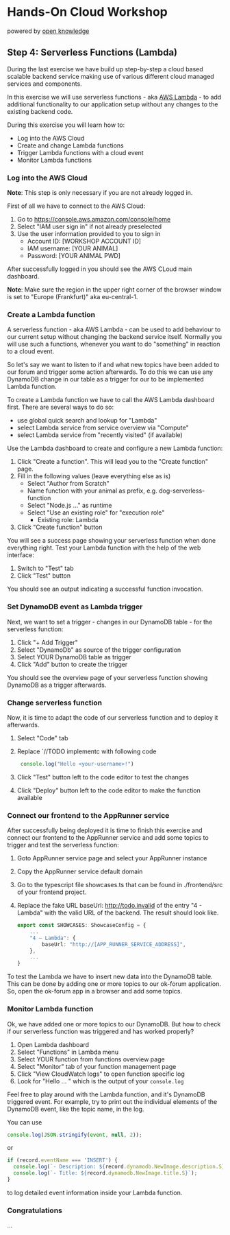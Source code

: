 # Hands-On Cloud Workshop
powered by [open knowledge](https://www.openknowledge.de)

## Step 4: Serverless Functions (Lambda)

During the last exercise we have build up step-by-step a cloud based scalable backend service 
making use of various different cloud managed services and components. 

In this exercise we will use serverless functions - aka [AWS Lambda](https://aws.amazon.com/lambda/) - to add 
additional functionality to our application setup without any changes to the existing backend code. 

During this exercise you will learn how to:

- Log into the AWS Cloud 
- Create and change Lambda functions
- Trigger Lambda functions with a cloud event 
- Monitor Lambda functions

### Log into the AWS Cloud

**Note**: This step is only necessary if you are not already logged in.

First of all we have to connect to the AWS Cloud:

1. Go to https://console.aws.amazon.com/console/home
2. Select "IAM user sign in" if not already preselected
3. Use the user information provided to you to sign in
    - Account ID: [WORKSHOP ACCOUNT ID]
    - IAM username: [YOUR ANIMAL]
    - Password: [YOUR ANIMAL PWD]

After successfully logged in you should see the AWS CLoud main dashboard.

**Note**: Make sure the region in the upper right corner of the browser window
is set to "Europe (Frankfurt)" aka eu-central-1.

### Create a Lambda function 

A serverless function - aka AWS Lambda - can be used to add behaviour to our current 
setup without changing the backend service itself. Normally you will use such a functions, 
whenever you want to do "something" in reaction to a cloud event. 

So let's say we want to listen to if and what new topics have been added to our forum 
and trigger some action afterwards. To do this we can use any DynamoDB change in our table 
as a trigger for our to be implemented Lambda function. 

To create a Lambda function we have to call the AWS Lambda dashboard first. There are
several ways to do so:

- use global quick search and lookup for "Lambda"
- select Lambda service from service overview via "Compute"
- select Lambda service from "recently visited" (if available)

Use the Lambda dashboard to create and configure a new Lambda function:

1. Click "Create a function". This will lead you to the "Create function" page.
2. Fill in the following values (leave everything else as is)
    - Select "Author from Scratch" 
    - Name function with your animal as prefix, e.g. dog-serverless-function
    - Select "Node.js ..." as runtime
    - Select "Use an existing role" for "execution role"
      - Existing role: Lambda 
3. Click "Create function" button

You will see a success page showing your serverless function when done everything right. Test your
Lambda function with the help of the web interface: 

1. Switch to "Test" tab 
2. Click "Test" button 

You should see an output indicating a successful function invocation. 

### Set DynamoDB event as Lambda trigger

Next, we want to set a trigger - changes in our DynamoDB table - for the serverless function: 

1. Click "+ Add Trigger"
2. Select "DynamoDb" as source of the trigger configuration
3. Select YOUR DynamoDB table as trigger 
4. Click "Add" button to create the trigger

You should see the overview page of your serverless function showing DynamoDB as a trigger afterwards. 

### Change serverless function 

Now, it is time to adapt the code of our serverless function and to deploy it afterwards. 

1. Select "Code" tab
2. Replace `//TODO implementc with following code 

    ``` typescript
     console.log("Hello <your-username>!")
    ``` 
3. Click "Test" button left to the code editor to test the changes 
4. Click "Deploy" button left to the code editor to make the function available 

### Connect our frontend to the AppRunner service

After successfully being deployed it is time to finish this exercise and connect our frontend
to the AppRunner service and add some topics to trigger and test the serverless function:

1. Goto AppRunner service page and select your AppRunner instance
2. Copy the AppRunner service default domain
3. Go to the typescript file showcases.ts that can be found in ./frontend/src of your frontend project.
4. Replace the fake URL baseUrl: http://todo.invalid of the entry "4 - Lambda" with the valid URL of the
   backend. The result should look like.

    ```typescript
    export const SHOWCASES: ShowcaseConfig = {
        ...
        "4 – Lambda": {
            baseUrl: "http://[APP_RUNNER_SERVICE_ADDRESS]",
        },
        ...
    }
    ```
To test the Lambda we have to insert new data into the DynamoDB table. This can be done 
by adding one or more topics to our ok-forum application. So, open the ok-forum app in 
a browser and add some topics. 

### Monitor Lambda function  

Ok, we have added one or more topics to our DynamoDB. But how to check if 
our serverless function was triggered and has worked properly? 

1. Open Lambda dashboard
2. Select "Functions" in Lambda menu
3. Select YOUR function from functions overview page 
4. Select "Monitor" tab of your function management page
5. Click "View CloudWatch logs" to open function specific log
6. Look for "Hello ... " which is the output of your `console.log`

Feel free to play around with the Lambda function, and it's DynamoDB triggered event. For example, 
try to print out the individual elements of the DynamoDB event, like the topic name, in the log.

You can use 

  ```typescript
  console.log(JSON.stringify(event, null, 2));
  ```

or 

  ```typescript
  if (record.eventName === 'INSERT') {
    console.log(`- Description: ${record.dynamodb.NewImage.description.S}`);
    console.log(`- Title: ${record.dynamodb.NewImage.title.S}`);
  }
  ```
to log detailed event information inside your Lambda function. 

### Congratulations 

... 
